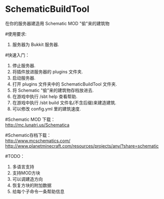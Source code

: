 # SchematicBuildTool
在你的服务器建造用 Schematic MOD "偷"来的建筑物

#使用要求:  
1. 服务器为 Bukkit 服务器.

#快速入门：  
1. 停止服务器.  
2. 将插件放进服务器的 plugins 文件夹.  
3. 启动服务器.  
4. 打开 plugins 文件夹中的 SchematicBuildTool 文件夹.  
5. 将 Schematic "偷"来的建筑物存档放进去.  
6. 在游戏中执行 /sbt help 查看帮助.  
7. 在游戏中执行 /sbt build 文件名(不含后缀)来建造建筑.  
8. 可以修改 config.yml 里的建筑速度.  

#Schematic MOD 下载：  
http://mc.lunatri.us/Schematica  

#Schematic存档下载：  
http://www.mcschematics.com/  
http://www.planetminecraft.com/resources/projects/any/?share=schematic  

#TODO：  
1. 多语言支持  
2. 支持MOD方块  
3. 可以调建造方向  
4. 恢复方块的附加数据
5. 给每个子命令一条帮助信息
